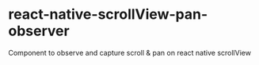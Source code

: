 # react-native-scrollView-pan-observer
Component to observe and capture scroll &amp; pan on react native scrollView
